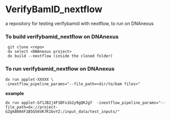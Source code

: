 # VerifyBamID_nextflow #

a repository for testing verifybamid with nextflow, to run on DNAnexus


### To build verifybamid_nextflow on DNAnexus
```
 git clone <repo>
 dx select <DNAnexus project>
 dx build --nextflow (inside the cloned folder)
 ```
### To run verifybamid_nextflow on DNAnexus
 ```
 dx run applet-XXXXX \
-inextflow_pipeline_params="--file_path=<dir/to/bam files>"
```
**example**
```
dx run applet-Gf1JB2j4F1BFx1b2y9gQKJg7  -inextflow_pipeline_params="--file_path=dx://project-GZgkB004F1B5G56VK7K1bvYZ:/input_data/test_inputs/"
```
